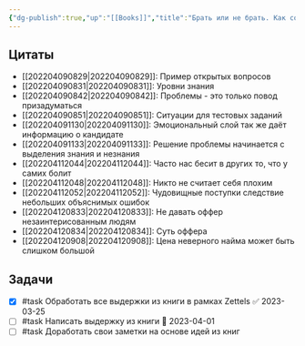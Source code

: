 ```yaml
---
{"dg-publish":true,"up":"[[Books]]","title":"Брать или не брать. Как собеседовать разработчика.","category":"book","status":"Waiting","tags":["books"],"rating":4,"date":"2022-02-06T20:52:35+04:00","modified_at":"2023-03-25T14:23:26+04:00","permalink":"/books/brat-ili-ne-brat-kak-sobesedovat-razrabotchika/","dgPassFrontmatter":true}
---
```






## Цитаты

- [[202204090829|202204090829]]: Пример открытых вопросов
- [[202204090831|202204090831]]: Уровни знания
- [[202204090842|202204090842]]: Проблемы - это только повод призадуматься
- [[202204090851|202204090851]]: Ситуации для тестовых заданий
- [[202204091130|202204091130]]: Эмоциональный слой так же даёт информацию о кандидате
- [[202204091133|202204091133]]: Решение проблемы начинается с выделения знания и незнания
- [[202204112044|202204112044]]: Часто нас бесит в других то, что у самих болит
- [[202204112048|202204112048]]: Никто не считает себя плохим
- [[202204112052|202204112052]]: Чудовищные поступки следствие небольших объяснимых ошибок
- [[202204120833|202204120833]]: Не давать оффер незаинтерисованным людям
- [[202204120834|202204120834]]: Суть оффера
- [[202204120908|202204120908]]: Цена неверного найма может быть слишком большой


## Задачи

- [x] #task Обработать все выдержки из книги в рамках Zettels ✅ 2023-03-25
- [ ] #task Написать выдержку из книги 📅 2023-04-01
- [ ] #task Доработать свои заметки на основе идей из книг

